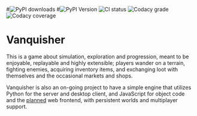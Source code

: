 #![PyPI downloads](http://img.shields.io/pypi/dm/vanquisher.svg)
#![PyPI Version](http://img.shields.io/pypi/v/vanquisher.svg)
![CI status](https://img.shields.io/github/workflow/status/Gustavo6046/vanquisher/CI)
![Codacy grade](https://img.shields.io/codacy/grade/fdd2d7b144c44703ab963c0426bea6f0)
![Codacy coverage](https://img.shields.io/codacy/coverage/fdd2d7b144c44703ab963c0426bea6f0)

# Vanquisher

This is a game about simulation, exploration and progression, meant to be
enjoyable, replayable and highly extensible; players wander on a terrain,
fighting enemies, acquiring inventory items, and exchanging loot with
themselves and the occasional markets and shops.

Vanquisher is also an on-going project to have a simple engine that
utilizes Python for the server and desktop client, and JavaScript for
object code and the [planned](TODO.md) web frontend, with persistent
worlds and multiplayer support.
